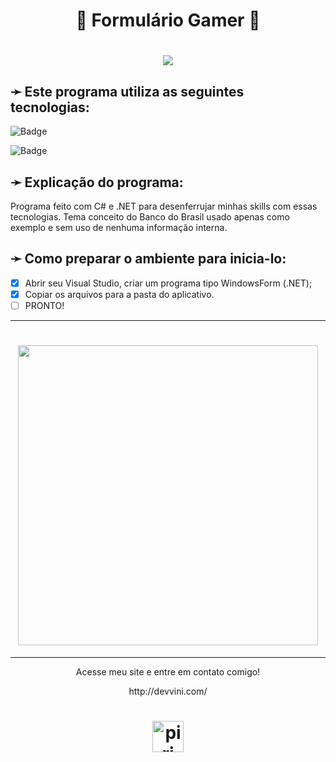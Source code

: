 <h1 align="center">👾 Formulário Gamer 👾</h1>

<h1 align="center"> <img src="https://img.shields.io/badge/Status-Em_Construção_🧱-%234696db?style=for-the-badge&logo=gear)"> </h1>

<h2>➛ Este programa utiliza as seguintes tecnologias:</h2>

![Badge](https://img.shields.io/badge/Linguagem_Principal-Csharp-%237159c1?style=for-the-badge&logo=csharp)

![Badge](https://img.shields.io/badge/Framework-dotNET-%237159c1?style=for-the-badge&logo=dotnet)

<h2>➛ Explicação do programa:</h2>
<p>
  Programa feito com C# e .NET para desenferrujar minhas skills com essas tecnologias. 
Tema conceito do Banco do Brasil usado apenas como exemplo e sem uso de nenhuma informação interna.
</p>

<h2>➛ Como preparar o ambiente para inicia-lo:</h2>

  - [x] Abrir seu Visual Studio, criar um programa tipo WindowsForm (.NET);
  - [x] Copiar os arquivos para a pasta do aplicativo.
  - [ ] PRONTO!

<hr>
<h1 align="center"> <img align="center" height="480em" src=""> </h1>
<hr>
<p align="center">Acesse meu site e entre em contato comigo!</p>
<p align="center">http://devvini.com/</p>

<h1 align="center"><img alt="piri" title="Feito por VMG" src="https://devvini.com/media/logoAss.png" style="width:50px;"/></h1>
